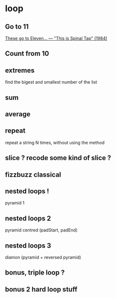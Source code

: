 # loop

## Go to 11

[These go to Eleven... — "This is Spinal Tap" (1984)](https://www.youtube.com/watch?v=hW008FcKr3Q)

## Count from 10

## extremes

find the bigest and smallest number of the list

## sum

## average

## repeat

repeat a string N times, without using the method

## slice ? recode some kind of slice ?

## fizzbuzz classical

## nested loops !

pyramid 1

## nested loops 2

pyramid centred (padStart, padEnd)

## nested loops 3

diamon (pyramid + reversed pyramid)

## bonus, triple loop ?

## bonus 2 hard loop stuff
